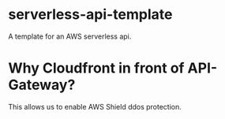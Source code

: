 # serverless-api-template
 A template for an AWS serverless api.


# Why Cloudfront in front of API-Gateway?
This allows us to enable AWS Shield ddos protection.